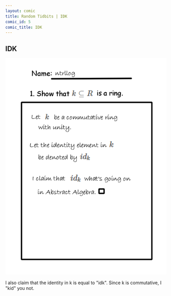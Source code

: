 ```yaml
---
layout: comic
title: Random Tidbits | IDK
comic_id: 5
comic_title: IDK
---
```


## IDK

![](/assets/images/5.png)

I also claim that the identity in k is equal to "idk". Since k is commutative, I "kid" you not.
